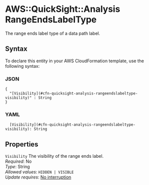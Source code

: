 # AWS::QuickSight::Analysis RangeEndsLabelType<a name="aws-properties-quicksight-analysis-rangeendslabeltype"></a>

The range ends label type of a data path label\.

## Syntax<a name="aws-properties-quicksight-analysis-rangeendslabeltype-syntax"></a>

To declare this entity in your AWS CloudFormation template, use the following syntax:

### JSON<a name="aws-properties-quicksight-analysis-rangeendslabeltype-syntax.json"></a>

```
{
  "[Visibility](#cfn-quicksight-analysis-rangeendslabeltype-visibility)" : String
}
```

### YAML<a name="aws-properties-quicksight-analysis-rangeendslabeltype-syntax.yaml"></a>

```
  [Visibility](#cfn-quicksight-analysis-rangeendslabeltype-visibility): String
```

## Properties<a name="aws-properties-quicksight-analysis-rangeendslabeltype-properties"></a>

`Visibility`  <a name="cfn-quicksight-analysis-rangeendslabeltype-visibility"></a>
The visibility of the range ends label\.  
*Required*: No  
*Type*: String  
*Allowed values*: `HIDDEN | VISIBLE`  
*Update requires*: [No interruption](https://docs.aws.amazon.com/AWSCloudFormation/latest/UserGuide/using-cfn-updating-stacks-update-behaviors.html#update-no-interrupt)